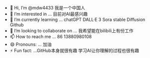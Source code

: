 - 👋 Hi, I’m @mdw4433  我是一个中国人
- 👀 I’m interested in ...   目前对AI最感兴趣
- 🌱 I’m currently learning ...   chatGPT DALL·E 3  Sora   stable Diffusion   Github
- 💞️ I’m looking to collaborate on ...  我希望能在bilibili上有份工作
- 📫 How to reach me ... 86 13880980108
- 😄 Pronouns: ... 加油
- ⚡ Fun fact: ...GitHub本身就很有趣 学习AI让你理解的过程也很有趣

<!---
mdw4433/mdw4433 is a ✨ special ✨ repository because its `README.md` (this file) appears on your GitHub profile.
You can click the Preview link to take a look at your changes.
--->
